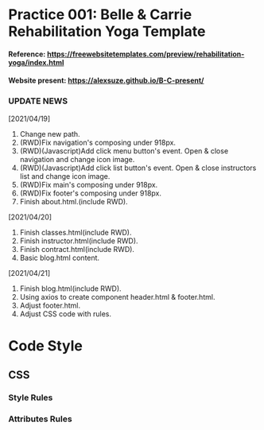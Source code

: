# Practice 001: Belle & Carrie Rehabilitation Yoga Template

#### Reference: https://freewebsitetemplates.com/preview/rehabilitation-yoga/index.html

#### Website present: https://alexsuze.github.io/B-C-present/ 

### UPDATE NEWS

[2021/04/19]  
1. Change new path.  
2. (RWD)Fix navigation's composing under 918px.  
3. (RWD)(Javascript)Add click menu button's event. Open & close navigation and change icon image.  
4. (RWD)(Javascript)Add click list button's event. Open & close instructors list and change icon image.  
5. (RWD)Fix main's composing under 918px.  
6. (RWD)Fix footer's composing under 918px.  
7. Finish about.html.(include RWD).

[2021/04/20]  
1. Finish classes.html(include RWD).  
2. Finish instructor.html(include RWD).  
3. Finish contract.html(include RWD).  
4. Basic blog.html content.  

[2021/04/21]
1. Finish blog.html(include RWD).  
2. Using axios to create component header.html & footer.html.  
3. Adjust footer.html.  
4. Adjust CSS code with rules.  


# Code Style

## CSS

### Style Rules

### Attributes Rules